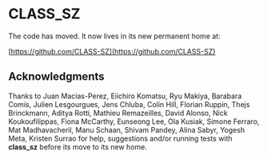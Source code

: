 # CLASS_SZ

The code has moved. It now lives in its new permanent home at:

[https://github.com/CLASS-SZ](https://github.com/CLASS-SZ)

## Acknowledgments

Thanks to Juan Macias-Perez, Eiichiro Komatsu, Ryu Makiya, Barabara Comis, Julien Lesgourgues, Jens Chluba, Colin Hill, Florian Ruppin, Thejs Brinckmann, Aditya Rotti, Mathieu Remazeilles, David Alonso, Nick Koukoufilippas, Fiona McCarthy, Eunseong Lee, Ola Kusiak, Simone Ferraro, Mat Madhavacheril, Manu Schaan, Shivam Pandey, Alina Sabyr, Yogesh Meta, Kristen Surrao for help, suggestions and/or running tests with **class_sz** before its move to its new home.
